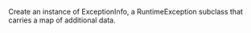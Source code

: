Create an instance of ExceptionInfo, a RuntimeException subclass
   that carries a map of additional data.